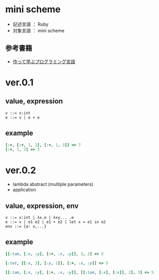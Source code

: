 # mini scheme
* 記述言語 ： Ruby
* 対象言語 ： mini scheme

## 参考書籍
* [作って学ぶプログラミング言語](http://tatsu-zine.com/books/scheme-in-ruby)

# ver.0.1

## value, expression
```
v ::= x:int
e ::= v | e + e
```

## example
``` ruby
[:+, [:+, 1, 2], [:+, 1, 3]] => 7
[:+, 1, 2] => 3
```

# ver.0.2

* lambda abstract (multiple parameters)
* application

## value, expression, env
```
v ::= x:int | λx.e | λxy... .e
e ::= v | e1 e2 | e1 + e2 | let x = e1 in e2
env ::= {a: v,...}
```

## example
``` ruby
[[:lam, [:x, :y], [:+, :x, :y]], 3, 2] => 5

[:let, [[:x, 3], [:y, 2]], [:+, :x, :y]] => 5

[[:lam, [:x, :y], [:+, :x, :y]], [[:lam, [:x], [:x]], 2], 3] => 5
```
